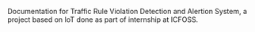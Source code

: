 Documentation for Traffic Rule Violation Detection and Alertion System, a project based on IoT done as part of internship at ICFOSS. 
